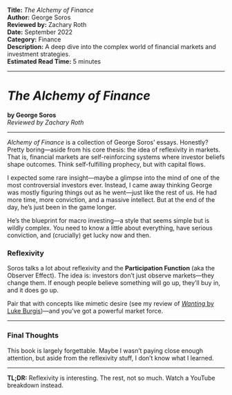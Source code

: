 **Title:** _The Alchemy of Finance_  
**Author:** George Soros  
**Reviewed by:** Zachary Roth  
**Date:** September 2022  
**Category:** Finance  
**Description:** A deep dive into the complex world of financial markets and investment strategies.  
**Estimated Read Time:** 5 minutes

---

# _The Alchemy of Finance_

**by George Soros**  
_Reviewed by Zachary Roth_

---

_Alchemy of Finance_ is a collection of George Soros’ essays. Honestly? Pretty boring—aside from his core thesis: the idea of reflexivity in markets. That is, financial markets are self-reinforcing systems where investor beliefs shape outcomes. Think self-fulfilling prophecy, but with capital flows.

I expected some rare insight—maybe a glimpse into the mind of one of the most controversial investors ever. Instead, I came away thinking George was mostly figuring things out as he went—just like the rest of us. He had more time, more conviction, and a massive intellect. But at the end of the day, he’s just been in the game longer.

He’s the blueprint for macro investing—a style that seems simple but is wildly complex. You need to know a little about everything, have serious conviction, and (crucially) get lucky now and then.

### Reflexivity

Soros talks a lot about reflexivity and the **Participation Function** (aka the Observer Effect). The idea is: investors don’t just observe markets—they change them. If enough people believe something will go up, they’ll buy in, and it does go up.

Pair that with concepts like mimetic desire (see my review of [_Wanting_ by Luke Burgis](/writing/reviews/wanting))—and you’ve got a powerful market force.

---

### Final Thoughts

This book is largely forgettable. Maybe I wasn’t paying close enough attention, but aside from the reflexivity stuff, I don’t know what I learned.

---

**TL;DR:** Reflexivity is interesting. The rest, not so much. Watch a YouTube breakdown instead.
